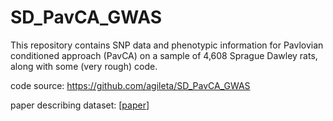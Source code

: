 # SD_PavCA_GWAS

This repository contains SNP data and phenotypic information for Pavlovian conditioned approach (PavCA) on a sample of 4,608 Sprague Dawley rats, along with some (very rough) code. 


code source: https://github.com/agileta/SD_PavCA_GWAS

paper describing dataset: [[paper]]

[paper]: https://www.biorxiv.org/content/biorxiv/early/2018/09/10/412924.full.pdf
